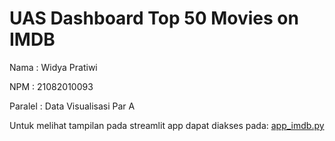 # UAS Dashboard Top 50 Movies on IMDB


Nama    : Widya Pratiwi

NPM     : 21082010093

Paralel : Data Visualisasi Par A

Untuk melihat tampilan pada streamlit app dapat diakses pada: [app_imdb.py]()
